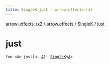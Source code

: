```yaml
---
title: SingleK.just - arrow-effects-rx2
---
```


[arrow-effects-rx2](../../index.html) / [arrow.effects](../index.html) / [SingleK](index.html) / [just](./just.html)

# just

`fun <A> just(a: `[`A`](just.html#A)`): `[`SingleK`](index.html)`<`[`A`](just.html#A)`>`